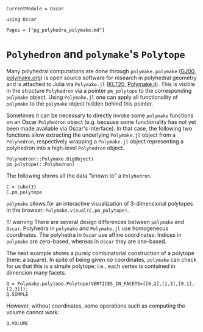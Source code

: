 ```@meta
CurrentModule = Oscar
```

```@setup oscar
using Oscar
```

```@contents
Pages = ["pg_polyhedra_polymake.md"]
```


# `Polyhedron` and `polymake`'s `Polytope`

Many polyhedral computations are done through `polymake`. `polymake`
([GJ00](@cite), [polymake.org](https://polymake.org)) is open source software
for research in polyhedral geometry and is attached to Julia via `Polymake.jl`
([KLT20](@cite), [Polymake.jl](https://github.com/oscar-system/Polymake.jl)).
This is visible in the structure `Polyhedron` via a pointer `pm_polytope` to
the corresponding `polymake` object.
Using `Polymake.jl` one can apply all functionality of `polymake` to the
`polymake` object hidden behind this pointer.

Sometimes it can be necessary to directly invoke some `polymake` functions on
an Oscar `Polyhedron` object (e.g. because some functionality has not yet been
made available via Oscar's interface). In that case, the following two
functions allow extracting the underlying `Polymake.jl` object from a
`Polyhedron`, respectively wrapping a `Polymake.jl` object representing a
polyhedron into a high-level `Polyhedron` object.

```@docs
Polyhedron(::Polymake.BigObject)
pm_polytope(::Polyhedron)
```

The following shows all the data "known to" a `Polyhedron`.

```@repl oscar
C = cube(3)
C.pm_polytope
```

`polymake` allows for an interactive visualization of 3-dimensional polytopes in the browser: `Polymake.visual(C.pm_polytope)`.


!!! warning
   There are several design differences between `polymake` and `Oscar`.
   Polyhedra in `polymake` and `Polymake.jl` use homogeneous coordinates. The polyhedra in `Oscar` use affine coordinates.
	Indices in `polymake` are zero-based, whereas in `Oscar` they are one-based.

The next example shows a purely combinatorial construction of a polytope (here: a square).
In spite of being given no coordinates, `polymake` can check for us that this is a simple polytope; i.e., each vertex is contained in dimension many facets.

```@repl oscar
Q = Polymake.polytope.Polytope(VERTICES_IN_FACETS=[[0,2],[1,3],[0,1],[2,3]]);
Q.SIMPLE
```

However, without coordinates, some operations such as computing the volume cannot work:
```@repl oscar
Q.VOLUME
```

